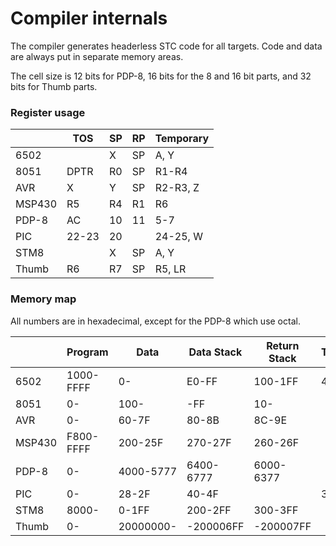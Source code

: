 # Compiler internals

The compiler generates headerless STC code for all targets.  Code and
data are always put in separate memory areas.

The cell size is 12 bits for PDP-8, 16 bits for the 8 and 16 bit
parts, and 32 bits for Thumb parts.

### Register usage

|        | TOS   | SP  | RP  | Temporary
| ---    | ---   | --- | --- | ---
| 6502   |       | X   | SP  | A, Y
| 8051   | DPTR  | R0  | SP  | R1-R4
| AVR    | X     | Y   | SP  | R2-R3, Z
| MSP430 | R5    | R4  | R1  | R6
| PDP-8  | AC    | 10  | 11  | 5-7
| PIC    | 22-23 | 20  |     | 24-25, W
| STM8   |       | X   | SP  | A, Y
| Thumb  | R6    | R7  | SP  | R5, LR

### Memory map

All numbers are in hexadecimal, except for the PDP-8 which use octal.

|        | Program   | Data      | Data Stack | Return Stack | Temporary
| ---    | ---       | ---       | ---        | ---          | ---
| 6502   | 1000-FFFF | 0-        | E0-FF      | 100-1FF      | 42-43
| 8051   | 0-        | 100-      | -FF        | 10-          |
| AVR    | 0-        | 60-7F     | 80-8B      | 8C-9E        |
| MSP430 | F800-FFFF | 200-25F   | 270-27F    | 260-26F      |
| PDP-8  | 0-        | 4000-5777 | 6400-6777  | 6000-6377    |
| PIC    | 0-        | 28-2F     | 40-4F      |              | 30-3F
| STM8   | 8000-     | 0-1FF     | 200-2FF    | 300-3FF      |
| Thumb  | 0-        | 20000000- | -200006FF  | -200007FF    |
